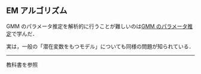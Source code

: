 ## EM アルゴリズム

GMM のパラメータ推定を解析的に行うことが難しいのは[GMM のパラメータ推定](https://kentakom1213.github.io/deep-learning-from-scratch-5/step4/4-4_GMM%E3%81%AE%E3%83%91%E3%83%A9%E3%83%A1%E3%83%BC%E3%82%BF%E6%8E%A8%E5%AE%9A)で学んだ．

実は，一般の「潜在変数をもつモデル」についても同様の問題が知られている．

---

教科書を参照
